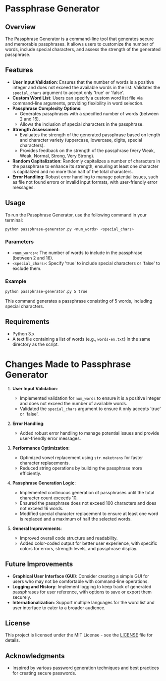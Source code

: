 # Passphrase Generator

## Overview

The Passphrase Generator is a command-line tool that generates secure and memorable passphrases. It allows users to customize the number of words, include special characters, and assess the strength of the generated passphrase.

## Features

- **User Input Validation**: Ensures that the number of words is a positive integer and does not exceed the available words in the list. Validates the `special_chars` argument to accept only 'true' or 'false'.
- **Custom Word List**: Users can specify a custom word list file via command-line arguments, providing flexibility in word selection.
- **Passphrase Complexity Options**:
  - Generates passphrases with a specified number of words (between 2 and 16).
  - Allows the inclusion of special characters in the passphrase.
- **Strength Assessment**:
  - Evaluates the strength of the generated passphrase based on length and character variety (uppercase, lowercase, digits, special characters).
  - Provides feedback on the strength of the passphrase (Very Weak, Weak, Normal, Strong, Very Strong).
- **Random Capitalization**: Randomly capitalizes a number of characters in the passphrase to enhance its strength, ensuring at least one character is capitalized and no more than half of the total characters.
- **Error Handling**: Robust error handling to manage potential issues, such as file not found errors or invalid input formats, with user-friendly error messages.

## Usage

To run the Passphrase Generator, use the following command in your terminal:

```bash
python passphrase-generator.py <num_words> <special_chars>
```

### Parameters

- `<num_words>`: The number of words to include in the passphrase (between 2 and 16).
- `<special_chars>`: Specify 'true' to include special characters or 'false' to exclude them.

### Example

```bash
python passphrase-generator.py 5 true
```

This command generates a passphrase consisting of 5 words, including special characters.

## Requirements

- Python 3.x
- A text file containing a list of words (e.g., `words-en.txt`) in the same directory as the script.

# Changes Made to Passphrase Generator

1. **User Input Validation**:
   - Implemented validation for `num_words` to ensure it is a positive integer and does not exceed the number of available words.
   - Validated the `special_chars` argument to ensure it only accepts 'true' or 'false'.

2. **Error Handling**:
   - Added robust error handling to manage potential issues and provide user-friendly error messages.

3. **Performance Optimization**:
   - Optimized vowel replacement using `str.maketrans` for faster character replacements.
   - Reduced string operations by building the passphrase more efficiently.

4. **Passphrase Generation Logic**:
   - Implemented continuous generation of passphrases until the total character count exceeds 10.
   - Ensured the passphrase does not exceed 100 characters and does not exceed 16 words.
   - Modified special character replacement to ensure at least one word is replaced and a maximum of half the selected words.

5. **General Improvements**:
   - Improved overall code structure and readability.
   - Added color-coded output for better user experience, with specific colors for errors, strength levels, and passphrase display.

## Future Improvements

- **Graphical User Interface (GUI)**: Consider creating a simple GUI for users who may not be comfortable with command-line operations.
- **Logging and History**: Implement logging to keep track of generated passphrases for user reference, with options to save or export them securely.
- **Internationalization**: Support multiple languages for the word list and user interface to cater to a broader audience.

## License

This project is licensed under the MIT License - see the [LICENSE](LICENSE) file for details.

## Acknowledgments

- Inspired by various password generation techniques and best practices for creating secure passwords.
